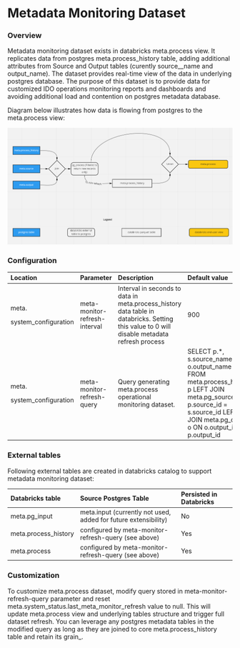 # Metadata Monitoring Dataset

### Overview

Metadata monitoring dataset exists in databricks meta.process view. It replicates data from postgres meta.process_history table, adding additional attributes from Source and Output tables \(curently source\__name and output\_name\). The dataset provides real-time view of the data in underlying postgres database. The purpose of this dataset is to provide data for customized IDO operations monitoring reports and dashboards and avoiding additional load and contention on postgres metadata database.

Diagram below illustrates how data is flowing from postgres to the meta.process view:

![Data flow and refresh diagram](../.gitbook/assets/image%20%28293%29.png)

### Configuration

<table>
  <thead>
    <tr>
      <th style="text-align:left">Location</th>
      <th style="text-align:left">Parameter</th>
      <th style="text-align:left">Description</th>
      <th style="text-align:left">Default value</th>
    </tr>
  </thead>
  <tbody>
    <tr>
      <td style="text-align:left">
        <p>meta.</p>
        <p>system_configuration</p>
      </td>
      <td style="text-align:left">meta-monitor-refresh-interval</td>
      <td style="text-align:left">Interval in seconds to data in meta.process_history data table in databricks.
        Setting this value to 0 will disable metadata refresh process</td>
      <td style="text-align:left">900</td>
    </tr>
    <tr>
      <td style="text-align:left">
        <p>meta.</p>
        <p>system_configuration</p>
      </td>
      <td style="text-align:left">meta-monitor-refresh-query</td>
      <td style="text-align:left">Query generating meta.process operational monitoring dataset.</td>
      <td
      style="text-align:left">SELECT p.*, s.source_name, o.output_name FROM meta.process_history p LEFT
        JOIN meta.pg_source s ON p.source_id = s.source_id LEFT JOIN meta.pg_output
        o ON o.output_id = p.output_id</td>
    </tr>
  </tbody>
</table>

### External tables

Following external tables are created in databricks catalog to support metadata monitoring dataset:



| Databricks table | Source Postgres Table | Persisted in Databricks |
| :--- | :--- | :--- |
| meta.pg\_input | meta.input \(currently not used, added for future extensibility\) | No |
| meta.process\_history | configured by meta-monitor-refresh-query \(see above\) | Yes |
| meta.process | configured by meta-monitor-refresh-query \(see above\) | Yes |

### Customization

To customize meta.process dataset, modify query stored in meta-monitor-refresh-query parameter and reset meta.system\_status.last\_meta\_monitor_refresh value to null. This will update meta.process view and underlying tables structure and trigger full dataset refresh. You can leverage any postgres metadata tables in the modified query as long as they are joined to core meta.process\_history table and retain its grain_. 

